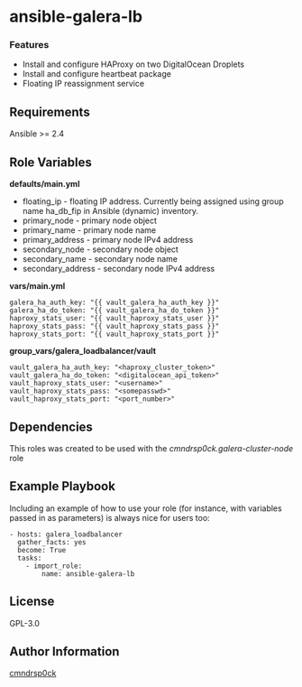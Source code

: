 # ansible-galera-lb

### Features

* Install and configure HAProxy on two DigitalOcean Droplets
* Install and configure heartbeat package
* Floating IP reassignment service

Requirements
------------

Ansible >= 2.4

Role Variables
--------------
**defaults/main.yml**

* floating_ip - floating IP address. Currently being assigned using group name ha_db_fip in Ansible (dynamic) inventory.
* primary_node - primary node object
* primary_name - primary node name
* primary_address - primary node IPv4 address
* secondary_node - secondary node object
* secondary_name - secondary node name
* secondary_address - secondary node IPv4 address

**vars/main.yml**

```ansible
galera_ha_auth_key: "{{ vault_galera_ha_auth_key }}"
galera_ha_do_token: "{{ vault_galera_ha_do_token }}"
haproxy_stats_user: "{{ vault_haproxy_stats_user }}"
haproxy_stats_pass: "{{ vault_haproxy_stats_pass }}"
haproxy_stats_port: "{{ vault_haproxy_stats_port }}"
```

**group_vars/galera_loadbalancer/vault**

```ansible
vault_galera_ha_auth_key: "<haproxy_cluster_token>"
vault_galera_ha_do_token: "<digitalocean_api_token>"
vault_haproxy_stats_user: "<username>"
vault_haproxy_stats_pass: "<somepasswd>"
vault_haproxy_stats_port: "<port_number>"
```

Dependencies
------------

This roles was created to be used with the *cmndrsp0ck.galera-cluster-node* role

Example Playbook
----------------

Including an example of how to use your role (for instance, with variables passed in as parameters) is always nice for users too:

```ansible
- hosts: galera_loadbalancer
  gather_facts: yes
  become: True
  tasks:
    - import_role:
        name: ansible-galera-lb
```

License
-------

GPL-3.0

Author Information
------------------
[cmndrsp0ck](https://github.com/cmndrsp0ck)
